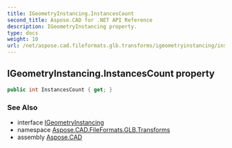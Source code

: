 ```yaml
---
title: IGeometryInstancing.InstancesCount
second_title: Aspose.CAD for .NET API Reference
description: IGeometryInstancing property. 
type: docs
weight: 10
url: /net/aspose.cad.fileformats.glb.transforms/igeometryinstancing/instancescount/
---
```

## IGeometryInstancing.InstancesCount property

```csharp
public int InstancesCount { get; }
```

### See Also

* interface [IGeometryInstancing](../)
* namespace [Aspose.CAD.FileFormats.GLB.Transforms](../../igeometryinstancing/)
* assembly [Aspose.CAD](../../../)


